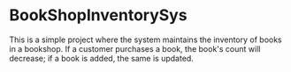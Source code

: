 # BookShopInventorySys
This is a simple project where the system maintains the inventory of books in a bookshop. If a customer purchases a book, the book's count will decrease; if a book is added, the same is updated. 
